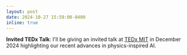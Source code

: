 ```yaml
---
layout: post
date: 2024-10-27 15:59:00-0400
inline: true
---
```


**Invited TEDx Talk**: 
I'll be giving an invited talk at <a href="https://tedx.mit.edu/">TEDx MIT</a> in 
December 2024 highlighting our recent advances in physics-inspired AI. 

